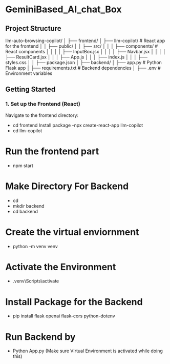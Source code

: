 # GeminiBased_AI_chat_Box

## Project Structure

llm-auto-browsing-copilot/
│
├──  frontend/
│   ├──  llm-copilot/          # React app for the frontend
│   │   ├──  public/
│   │   ├──  src/
│   │   │   ├──  components/   # React components
│   │   │   │   ├──  InputBox.jsx
│   │   │   │   ├──  Navbar.jsx
│   │   │   │   ├──  ResultCard.jsx
│   │   │   ├──  App.js
│   │   │   ├──  index.js
│   │   │   ├──  styles.css
│   │   ├──  package.json
│
├── backend/
│   ├──  app.py                # Python Flask app
│   ├──  requirements.txt      # Backend dependencies
│   ├──  .env                  # Environment variables


## Getting Started

### 1. Set up the Frontend (React)

Navigate to the frontend directory:
   - cd frontend
 Install package
-npx create-react-app llm-copilot
- cd llm-copilot

# Run the frontend part
- npm start
  
# Make Directory For Backend 
- cd
- mkdir backend
- cd backend

# Create the virtual enviornment 
- python -m venv venv

# Activate the Environment 
- .venv\Scripts\activate

#  Install Package for the Backend 
- pip install flask openai flask-cors python-dotenv

# Run Backend by
- Python App.py (Make sure Virtual Environment is activated while doing this)
